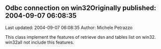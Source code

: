 ## Odbc connection on win32Originally published: 2004-09-07 06:08:35 
Last updated: 2004-09-07 06:08:35 
Author: Michele Petrazzo 
 
This class implement the features of retrieve dsn and tables list on win32. win32all not include this features.